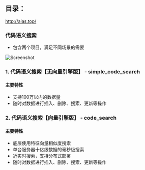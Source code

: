 ## 目录：
http://aias.top/


### 代码语义搜索
- 包含两个项目，满足不同场景的需要

![Screenshot](https://aias-home.oss-cn-beijing.aliyuncs.com/data/images/code_search_arc.png)

### 1. 代码语义搜索【无向量引擎版】 - simple_code_search
#### 主要特性
- 支持100万以内的数据量
- 随时对数据进行插入、删除、搜索、更新等操作


### 2. 代码语义搜索【向量引擎版】 - code_search
#### 主要特性
- 底层使用特征向量相似度搜索
- 单台服务器十亿级数据的毫秒级搜索
- 近实时搜索，支持分布式部署
- 随时对数据进行插入、删除、搜索、更新等操作
